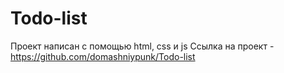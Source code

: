 # Todo-list
Проект написан с помощью html, css и js
Ссылка на проект - https://github.com/domashniypunk/Todo-list
